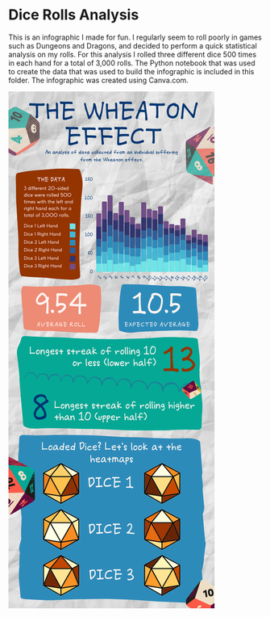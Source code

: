 # Dice Rolls Analysis

This is an infographic I made for fun. I regularly seem to roll poorly in games such as Dungeons and Dragons, and decided to perform a quick statistical analysis on my rolls. For this analysis I rolled three different dice 500 times in each hand for a total of 3,000 rolls. The Python notebook that was used to create the data that was used to build the infographic is included in this folder. The infographic was created using Canva.com.

![Dice Rolls Analysis](https://github.com/thebrianmcmurray/infographics/blob/main/dicerolls/Analyzing%20Wheaton%20Effect.png?raw=true)

